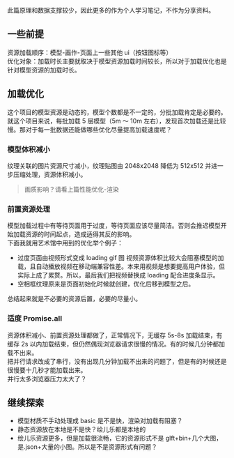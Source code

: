 此篇原理和数据支撑较少，因此更多的作为个人学习笔记，不作为分享资料。 
## 一些前提
   
资源加载顺序：模型-画作-页面上一些其他 ui（按钮图标等）   
优化对象：加载时长主要就取决于模型资源加载时间较长，所以对于加载优化也是针对模型资源的加载时长。
## 加载优化

这个项目的模型资源是动态的，模型个数都是不一定的，分批加载肯定是必要的。就这个项目来说，每批加载 5 层模型（5m ～ 10m 左右），发现首次加载还是比较慢。那对于每一批数据还能做哪些优化尽量提高加载速度呢？

### 模型体积减小

纹理关联的图片资源尺寸减小，纹理贴图由 2048x2048 降低为 512x512 并进一步压缩处理，资源体积减小。
> 画质影响？请看上篇性能优化-渲染

### 前置资源处理

模型加载过程中有等待页面用于过度，等待页面应该尽量简洁。否则会推迟模型开始加载资源的时间起点，造成适得其反的影响。  
下面我就用艺术馆中用到的优化举个例子：

- 过度页面由视频形式变成 loading gif 图
  视频资源体积比较大会阻塞模型的加载，且自动播放视频在移动端兼容性差。本来用视频是想要提高用户体验，但实际上成了累赘。所以，最后我们把视频替换成 loading 配合进度条显示。
- 空相框纹理原来是页面初始化时候就创建，优化后移到模型之后。

总结起来就是不必要的资源后置，必要的尽量小。

### 适度 Promise.all 

资源体积减小、前置资源处理都做了，正常情况下，无缓存 5s-8s 加载结束，有缓存 2s 以内加载结束，但仍然偶现浏览器请求很慢的情况。有的时候几分钟都加载不出来。  
把并行请求改成了串行，没有出现几分钟加载不出来的问题了，但是有的时候还是很慢要十几秒才能加载出来。  
并行太多浏览器压力太大了？  
## 继续探索
- 模型材质不手动处理成 basic 是不是快，渲染对加载有阻塞？
- 静态资源放在本地是不是快？绘儿乐都是本地的
- 绘儿乐资源更多，但是加载很流畅，它的资源形式不是 glft+bin+几个大图，是.json+大量的小图。所以是不是资源形式有问题？